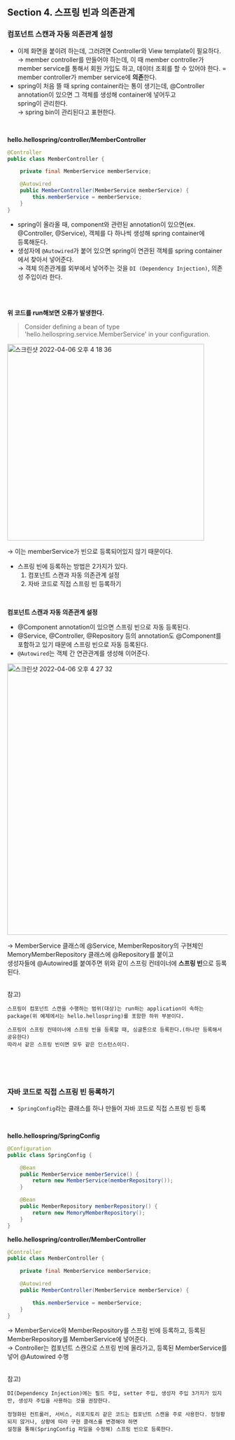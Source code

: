 ## Section 4. 스프링 빈과 의존관계
### 컴포넌트 스캔과 자동 의존관계 설정
- 이제 화면을 붙이려 하는데, 그러려면 Controller와 View template이 필요하다. <br>
→ member controller를 만들어야 하는데, 이 때 member controller가 member service를 통해서 회원 가입도 하고, 데이터 조회를 할 수 있어야 한다. 
= member controller가 member service에 **의존**한다.
- spring이 처음 뜰 때 spring container라는 통이 생기는데, @Controller annotation이 있으면 그 객체를 생성해 container에 넣어두고<br>
  spring이 관리한다. <br>
→ spring bin이 관리된다고 표현한다.
<br>

**hello.hellospring/controller/MemberController**
```java
@Controller
public class MemberController {

    private final MemberService memberService;

    @Autowired
    public MemberController(MemberService memberService) {
        this.memberService = memberService;
    }
}
```
- spring이 올라올 때, component와 관련된 annotation이 있으면(ex. @Controller, @Service), 객체를 다 하나씩 생성해 spring container에<br>
  등록해둔다.
- 생성자에 `@Autowired`가 붙어 있으면 spring이 연관된 객체를 spring container에서 찾아서 넣어준다. <br>
→ 객체 의존관계를 외부에서 넣어주는 것을 `DI (Dependency Injection)`, 의존성 주입이라 한다.
<br>
<br>

**위 코드를 run해보면 오류가 발생한다.**
> Consider defining a bean of type 'hello.hellospring.service.MemberService' in your configuration.
<img width="450" alt="스크린샷 2022-04-06 오후 4 18 36" src="https://user-images.githubusercontent.com/80838501/161917914-543cb184-2eef-4ba1-b446-98c45dd7ea6c.png">

→ 이는 memberService가 빈으로 등록되어있지 않기 때문이다.
- 스프링 빈에 등록하는 방법은 2가지가 있다.
    1) 컴포넌트 스캔과 자동 의존관계 설정 
    2) 자바 코드로 직접 스프링 빈 등록하기
<br>

**컴포넌트 스캔과 자동 의존관계 설정**
- @Component annotation이 있으면 스프링 빈으로 자동 등록된다.
- @Service, @Controller, @Repository 등의 annotation도 @Component를 포함하고 있기 때문에 스프링 빈으로 자동 등록된다.
- `@Autowired`는 객체 간 연관관계를 생성해 이어준다.
<img width="621" alt="스크린샷 2022-04-06 오후 4 27 32" src="https://user-images.githubusercontent.com/80838501/161919426-d4b5d611-be5f-464b-b9f0-09e90f1fd0c6.png">

→ MemberService 클래스에 @Service, MemberRepository의 구현체인 MemoryMemberRepository 클래스에 @Repository를 붙이고<br>
  생성자들에 @Autowired를 붙여주면 위와 같이 스프링 컨테이너에 **스프링 빈**으로 등록된다.
<br>
<br>

참고)
```
스프링이 컴포넌트 스캔을 수행하는 범위(대상)는 run하는 application이 속하는 package(위 예제에서는 hello.hellospring)를 포함한 하위 부분이다.
```
```
스프링이 스프링 컨테이너에 스프링 빈을 등록할 때, 싱글톤으로 등록한다.(하나만 등록해서 공유한다)
따라서 같은 스프링 빈이면 모두 같은 인스턴스이다.
```
<br>
<br>
<br>

### 자바 코드로 직접 스프링 빈 등록하기
- `SpringConfig`라는 클래스를 하나 만들어 자바 코드로 직접 스프링 빈 등록
<br>

**hello.hellospring/SpringConfig**
```java
@Configuration
public class SpringConfig {

    @Bean
    public MemberService memberService() {
        return new MemberService(memberRepository());
    }

    @Bean
    public MemberRepository memberRepository() {
        return new MemoryMemberRepository();
    }
}
```
**hello.hellospring/controller/MemberController**
```java
@Controller
public class MemberController {

    private final MemberService memberService;

    @Autowired
    public MemberController(MemberService memberService) {

        this.memberService = memberService;
    }
}
```
→ MemberService와 MemberRepository를 스프링 빈에 등록하고, 등록된 MemberRepository를 MemberService에 넣어준다.<br>
→ Controller는 컴포넌트 스캔으로 스프링 빈에 올라가고, 등록된 MemberService를 넣어 @Autowired 수행
<br>
<br>

참고)
```
DI(Dependency Injection)에는 필드 주입, setter 주입, 생성자 주입 3가지가 있지만, 생성자 주입을 사용하는 것을 권장한다.
```
```
정형화된 컨트롤러, 서비스, 리포지토리 같은 코드는 컴포넌트 스캔을 주로 사용한다. 정형황되지 않거나, 상황에 따라 구현 클래스를 변경해야 하면 
설정을 통해(SpringConfig 파일을 수정해) 스프링 빈으로 등록한다.
```
